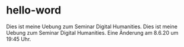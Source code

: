 # hello-word
Dies ist meine Uebung zum Seminar Digital Humanities.
Dies ist meine Uebung zum Seminar Digital Humanities. Eine Änderung am 8.6.20 um 19:45 Uhr.
